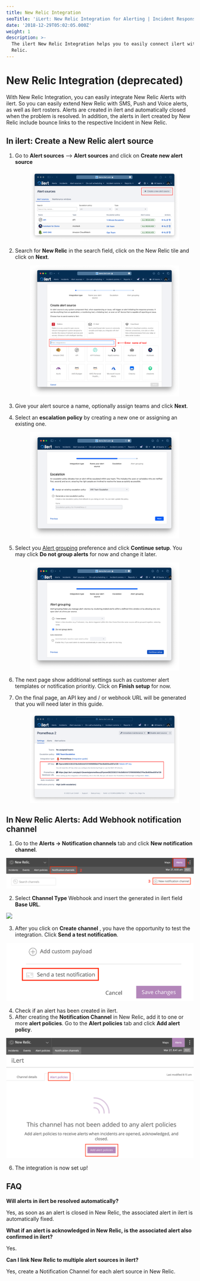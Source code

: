 ```yaml
---
title: New Relic Integration
seoTitle: 'iLert: New Relic Integration for Alerting | Incident Response | Uptime'
date: '2018-12-29T05:02:05.000Z'
weight: 1
description: >-
  The ilert New Relic Integration helps you to easily connect ilert with New
  Relic.
---
```


# New Relic Integration (deprecated)

With New Relic Integration, you can easily integrate New Relic Alerts with ilert. So you can easily extend New Relic with SMS, Push and Voice alerts, as well as ilert rosters. Alerts are created in ilert and automatically closed when the problem is resolved. In addition, the alerts in ilert created by New Relic include bounce links to the respective Incident in New Relic.

## In ilert: Create a New Relic alert source <a href="#create-alarm-source" id="create-alarm-source"></a>

1.  Go to **Alert sources** --> **Alert sources** and click on **Create new alert source**

    <figure><img src="../../.gitbook/assets/Screenshot 2023-08-28 at 10.21.10.png" alt=""><figcaption></figcaption></figure>
2.  Search for **New Relic** in the search field, click on the New Relic tile and click on **Next**.&#x20;

    <figure><img src="../../.gitbook/assets/Screenshot 2023-08-28 at 10.24.23.png" alt=""><figcaption></figcaption></figure>
3. Give your alert source a name, optionally assign teams and click **Next**.
4.  Select an **escalation policy** by creating a new one or assigning an existing one.

    <figure><img src="../../.gitbook/assets/Screenshot 2023-08-28 at 11.37.47.png" alt=""><figcaption></figcaption></figure>
5.  Select you [Alert grouping](../../alerting/alert-sources.md#alert-grouping) preference and click **Continue setup**. You may click **Do not group alerts** for now and change it later.&#x20;

    <figure><img src="../../.gitbook/assets/Screenshot 2023-08-28 at 11.38.24.png" alt=""><figcaption></figcaption></figure>
6. The next page show additional settings such as customer alert templates or notification prioritiy. Click on **Finish setup** for now.
7.  On the final page, an API key and / or webhook URL will be generated that you will need later in this guide.

    <figure><img src="../../.gitbook/assets/Screenshot 2023-08-28 at 11.47.34 (1).png" alt=""><figcaption></figcaption></figure>

## In New Relic Alerts: Add Webhook notification channel <a href="#add-webhook" id="add-webhook"></a>

1. Go to the **Alerts → Notification channels** tab and click **New notification channel**.

![](../../.gitbook/assets/nr3.png)

2. Select **Channel Type** Webhook and insert the generated in ilert field **Base URL**.

![](../../.gitbook/assets/nr4\_png.png)

3. After you click on **Create channel** , you have the opportunity to test the integration. Click **Send a test notification**.

![](../../.gitbook/assets/nr5.png)

4. Check if an alert has been created in ilert.
5. After creating the **Notification Channel** in New Relic, add it to one or more **alert policies**. Go to the **Alert policies** tab and click **Add alert policy**.

![](../../.gitbook/assets/nr6.png)

6. The integration is now set up!

## FAQ <a href="#faq" id="faq"></a>

**Will alerts in ilert be resolved automatically?**

Yes, as soon as an alert is closed in New Relic, the associated alert in ilert is automatically fixed.

**What if an alert is acknowledged in New Relic, is the associated alert also confirmed in ilert?**

Yes.

**Can I link New Relic to multiple alert sources in ilert?**

Yes, create a Notification Channel for each alert source in New Relic.
